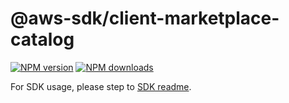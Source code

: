 # @aws-sdk/client-marketplace-catalog

[![NPM version](https://img.shields.io/npm/v/@aws-sdk/client-marketplace-catalog/beta.svg)](https://www.npmjs.com/package/@aws-sdk/client-marketplace-catalog)
[![NPM downloads](https://img.shields.io/npm/dm/@aws-sdk/client-marketplace-catalog.svg)](https://www.npmjs.com/package/@aws-sdk/client-marketplace-catalog)

For SDK usage, please step to [SDK readme](https://github.com/aws/aws-sdk-js-v3).

